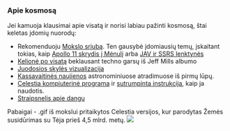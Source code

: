### Apie kosmosą

Jei kamuoja klausimai apie visatą ir norisi labiau pažinti kosmosą, štai keletas įdomių nuorodų:
    
* Rekomenduoju [Mokslo sriubą](https://www.youtube.com/user/mokslosriuba). Ten gausybė įdomiausių temų, įskaitant tokias, kaip [Apollo 11 skrydis į Mėnulį](https://www.youtube.com/watch?v=uEbGlIdV-7s) arba [JAV ir SSRS lenktynės](https://www.youtube.com/watch?v=iLMZD84Qf7k&t=11s)
* [Kelionė po visatą](https://www.youtube.com/watch?v=Afthg488n0E) beklausant techno garsų iš Jeff Mills albumo
* [Juodosios skylės vizualizacija](https://www.youtube.com/watch?v=8XEhtTr5Ud4)
* [Kassavaitinės naujienos](http://www.konstanta.lt/) astronominiuose atradimuose iš pirmų lūpų.
* [Celestia kompiuterinė programa](https://celestia.space/) ir [sutrumpinta instrukcija](Celestia/celestia.pdf), kaip ja naudotis.
* [Straipsnelis apie dangų](http://www.konstanta.lt/2019/12/skaitant-dangaus-zenklus-mokslo-populiarinimo-konkursas/)

Pabaigai - .gif iš mokslui pritaikytos Celestia versijos, kur parodytas Žemės susidūrimas su Tėja prieš 4,5 mlrd. metų. ![](Celestia\extend_celestia.gif)



